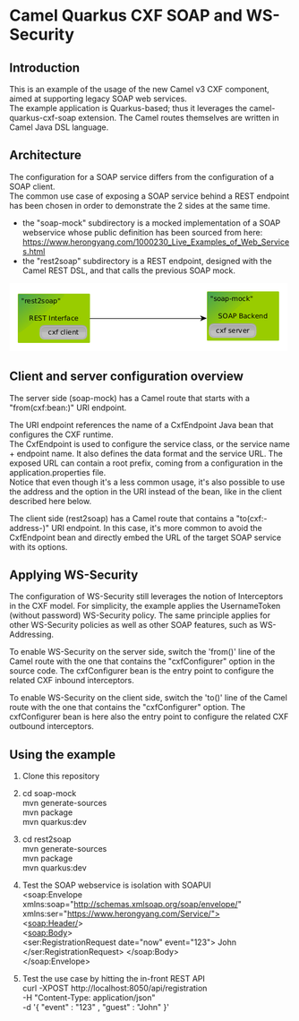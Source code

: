# Camel Quarkus CXF SOAP and WS-Security

## Introduction
This is an example of the usage of the new Camel v3 CXF component, aimed at supporting legacy SOAP web services.  
The example application is Quarkus-based; thus it leverages the camel-quarkus-cxf-soap extension.
The Camel routes themselves are written in Camel Java DSL language.

## Architecture
The configuration for a SOAP service differs from the configuration of a SOAP client.  
The common use case of exposing a SOAP service behind a REST endpoint has been chosen in order to demonstrate the 2 sides at the same time.  
- the "soap-mock" subdirectory is a mocked implementation of a SOAP webservice whose public definition has been sourced from here:
https://www.herongyang.com/1000230_Live_Examples_of_Web_Services.html
- the "rest2soap" subdirectory is a REST endpoint, designed with the Camel REST DSL, and that calls the previous SOAP mock. 

![architecture](images/architecture.png?raw=true)

## Client and server configuration overview
The server side (soap-mock) has a Camel route that starts with a "from(cxf:bean:)" URI endpoint.

The URI endpoint references the name of a CxfEndpoint Java bean that configures the CXF runtime.  
The CxfEndpoint is used to configure the service class, or the service name + endpoint name.  It also defines the data format and the service URL.  The exposed URL can contain a root prefix, coming from a configuration in the application.properties file.  
Notice that even though it's a less common usage, it's also possible to use the address and the option in the URI instead of the bean, like in the client described here below.  

The client side (rest2soap) has a Camel route that contains a "to(cxf:-address-)" URI endpoint.  In this case, it's more common to avoid the CxfEndpoint bean and directly embed the URL of the target SOAP service with its options.


## Applying WS-Security
The configuration of WS-Security still leverages the notion of Interceptors in the CXF model.
For simplicity, the example applies the UsernameToken (without password) WS-Security policy.  The same principle applies for other WS-Security policies as well as other SOAP features, such as WS-Addressing.

To enable WS-Security on the server side, switch the 'from()' line of the Camel route with the one that contains the "cxfConfigurer" option in the source code.  The cxfConfigurer bean is the entry point to configure the related CXF inbound interceptors.

To enable WS-Security on the client side, switch the 'to()' line of the Camel route with the one that contains the "cxfConfigurer" option.  The cxfConfigurer bean is here also the entry point to configure the related CXF outbound interceptors.


## Using the example
1) Clone this repository  
2) cd soap-mock  
mvn generate-sources  
mvn package  
mvn quarkus:dev  

2) cd rest2soap  
mvn generate-sources  
mvn package  
mvn quarkus:dev  

3) Test the SOAP webservice is isolation with SOAPUI  
<soap:Envelope xmlns:soap="http://schemas.xmlsoap.org/soap/envelope/" xmlns:ser="https://www.herongyang.com/Service/">  
<<soap:Header/>>  
   <<soap:Body>>  
      <ser:RegistrationRequest date="now" event="123">
         <Guest>John</Guest>
      </ser:RegistrationRequest>
   </soap:Body>  
</soap:Envelope>


4) Test the use case by hitting the in-front REST API  
curl -XPOST http://localhost:8050/api/registration  
 -H "Content-Type: application/json"  
 -d '{ "event" : "123" , "guest" : "John" }'  


